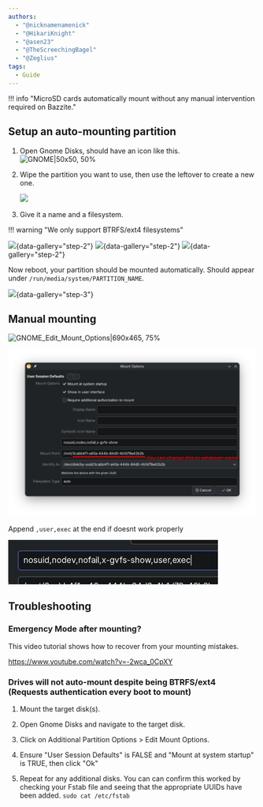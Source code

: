 ```yaml
---
authors:
  - "@nicknamenamenick"
  - "@HikariKnight"
  - "@asen23"
  - "@TheScreechingBagel"
  - "@Zeglius"
tags:
  - Guide
---
```


<!-- ANCHOR: METADATA -->
<!--{"url_discourse": "https://universal-blue.discourse.group/docs?topic=970", "fetched_at": "2024-09-03 16:43:14.005694+00:00"}-->
<!-- ANCHOR_END: METADATA -->

!!! info "MicroSD cards automatically mount without any manual intervention required on Bazzite."

## Setup an auto-mounting partition

1. Open Gnome Disks, should have an icon like this. ![GNOME|50x50, 50%](../img/GNOME_Disks_icon.png)

2. Wipe the partition you want to use, then use the leftover to create a new one.

   ![](../img/automount.1.png)

3. Give it a name and a filesystem.

!!! warning "We only support BTRFS/ext4 filesystems"

![](../img/automount.2_btrfs.1.png){data-gallery="step-2"}
![](../img/automount.2_btrfs.2.png){data-gallery="step-2"}
![](../img/automount.3.png){data-gallery="step-2"}

Now reboot, your partition should be mounted automatically. Should appear under `/run/media/system/PARTITION_NAME`.

![](../img/automount.4.png){data-gallery="step-3"}

## Manual mounting

![GNOME_Edit_Mount_Options|690x465, 75%](../img/GNOME_Edit_Mount_Options.png)

![GNOME_Mount_Options|549x500, 75%](../img/GNOME_Mount_Options_new.png)

Append `,user,exec` at the end if doesnt work properly

![](../img/GNOME_Mount_Options_new.2.png)

## Troubleshooting

### Emergency Mode after mounting?

This video tutorial shows how to recover from your mounting mistakes.

https://www.youtube.com/watch?v=-2wca_0CpXY

### Drives will not auto-mount despite being BTRFS/ext4 (Requests authentication every boot to mount)

1. Mount the target disk(s).

2. Open Gnome Disks and navigate to the target disk.

3. Click on Additional Partition Options > Edit Mount Options.

4. Ensure "User Session Defaults" is FALSE and "Mount at system startup" is TRUE, then click "Ok"

5. Repeat for any additional disks. You can can confirm this worked by checking your Fstab file and seeing that the appropriate UUIDs have been added. `sudo cat /etc/fstab`


